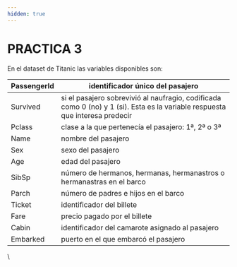 ```yaml
---
hidden: true
---
```


# PRACTICA 3

En el dataset de Titanic las variables disponibles son:​

| PassengerId | identificador único del pasajero                                                                                             |
| ----------- | ---------------------------------------------------------------------------------------------------------------------------- |
| Survived    | si el pasajero sobrevivió al naufragio, codificada como 0 (no) y 1 (si). Esta es la variable respuesta que interesa predecir |
| Pclass      | clase a la que pertenecía el pasajero: 1ª, 2ª o 3ª                                                                           |
| Name        | nombre del pasajero                                                                                                          |
| Sex         | sexo del pasajero                                                                                                            |
| Age         | edad del pasajero                                                                                                            |
| SibSp       | número de hermanos, hermanas, hermanastros o hermanastras en el barco                                                        |
| Parch       | número de padres e hijos en el barco                                                                                         |
| Ticket      | identificador del billete                                                                                                    |
| Fare        | precio pagado por el billete                                                                                                 |
| Cabin       | identificador del camarote asignado al pasajero                                                                              |
| Embarked    | puerto en el que embarcó el pasajero                                                                                         |

\
